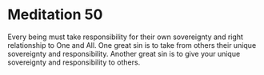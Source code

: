 # Meditation 50

Every being must take responsibility for their own sovereignty and right relationship to One and All. One great sin is to take from others their unique sovereignty and responsibility. Another great sin is to give your unique sovereignty and responsibility to others. 